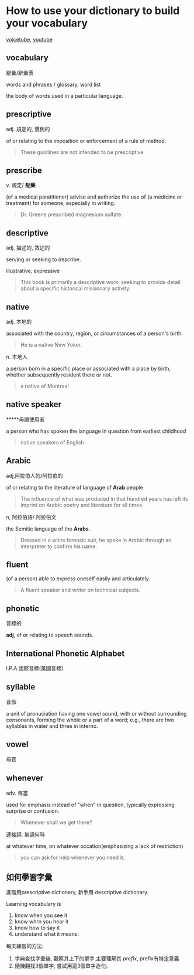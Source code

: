# How to use your dictionary to build your vocabulary

[voicetube](https://tw.voicetube.com/videos/23829?ref=new), [youtube](https://youtu.be/RyxtYRkzqcg)

## vocabulary

辭彙/辭彙表

words and phrases / glossary, word list

the body of words used in a particular language.

## prescriptive

adj. 規定的, 慣例的

of or relating to the imposition or enforcement of a rule of method.

> These guidlines are not intended to be prescriptive.

## prescribe

v. 規定/ **配藥**

(of a medical paratitioner) advise and authorize the use of (a medicine or treatment) for someone, especially in writing.

> Dr. Greene prescribed magnesium sulfate.

## descriptive

adj. 描述的, 敘述的

serving or seeking to describe.

illustrative, expressive

> This book is primarily a descriptive work, seeking to provide detail about a specific historical missionary activity.

## native 

adj. 本地的

associated with the country, region, or circumstances of a person's birth.

> He is a native New Yoker. 

n. 本地人

a person born in a specific place or associated with a place by birth, whether subsequently resident there or not.

> a native of Montreal

## native speaker

*****母語使用者

a person who has spoken the language in question from earliest childhood

> native speakers of English

## Arabic

adj,阿拉伯人的/阿拉伯的

of or relating to the literature of language of **Arab** people

> The influence of what was produced in that hundred years has left its imprint on Arabic poetry and literature for all times.


n, 阿拉伯語/ 阿拉伯文

the Semitic language of the **Arabs** .

> Dressed in a white forensic suit, he spoke in Arabic through an interpreter to confirm his name.

## fluent 

(of a person) able to express oneself easily and articulately.

> A fluent speaker and writer on technical subjects.

## phonetic

音標的

**adj**, of or relating to speech sounds.

## International Phonetic Alphabet

I.P.A 國際音標(萬國音標)

## syllable

音節

a unit of pronuciation having one vowel sound, with or without surrounding consonants, forming the whole or a part of a word; e.g., there are two syllables in water and three in inferno.

## vowel

母音

## whenever
 
adv. 每當

used for emphasis instead of "when" in question, typically expressing surprise or confusion.

> Whenever shall we get there? 

連接詞. 無論何時

at whatever time, on whatever occation(emphasizing a lack of restriction)

> you can ask for help whenever you need it.

## 如何學習字彙

進階用prescriptive dictionary, 新手用 descriptive dictionary.

Learning vocabulary is 
  1. know when you see it 
  2. know whrn you hear it
  3. know how to say it
  4. understand what it means.

每天練習的方法: 

  1. 字典查找字彙後, 觀察其上下的單字,主要理解其 *prefix*, prefix有特定意義
  2. 隨機翻找3個單字, 嘗試用這3個單字造句。

